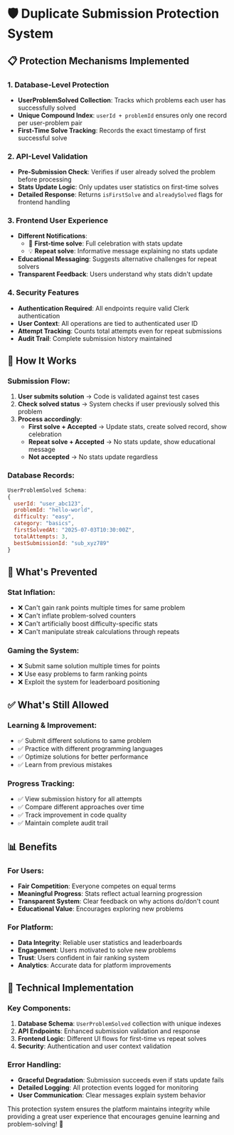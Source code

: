 # 🛡️ Duplicate Submission Protection System

## 📋 **Protection Mechanisms Implemented**

### **1. Database-Level Protection**
- **UserProblemSolved Collection**: Tracks which problems each user has successfully solved
- **Unique Compound Index**: `userId + problemId` ensures only one record per user-problem pair
- **First-Time Solve Tracking**: Records the exact timestamp of first successful solve

### **2. API-Level Validation**
- **Pre-Submission Check**: Verifies if user already solved the problem before processing
- **Stats Update Logic**: Only updates user statistics on first-time solves
- **Detailed Response**: Returns `isFirstSolve` and `alreadySolved` flags for frontend handling

### **3. Frontend User Experience**
- **Different Notifications**: 
  - 🎉 **First-time solve**: Full celebration with stats update
  - 💡 **Repeat solve**: Informative message explaining no stats update
- **Educational Messaging**: Suggests alternative challenges for repeat solvers
- **Transparent Feedback**: Users understand why stats didn't update

### **4. Security Features**
- **Authentication Required**: All endpoints require valid Clerk authentication
- **User Context**: All operations are tied to authenticated user ID
- **Attempt Tracking**: Counts total attempts even for repeat submissions
- **Audit Trail**: Complete submission history maintained

## 🎯 **How It Works**

### **Submission Flow**:
1. **User submits solution** → Code is validated against test cases
2. **Check solved status** → System checks if user previously solved this problem
3. **Process accordingly**:
   - **First solve + Accepted** → Update stats, create solved record, show celebration
   - **Repeat solve + Accepted** → No stats update, show educational message
   - **Not accepted** → No stats update regardless

### **Database Records**:
```javascript
UserProblemSolved Schema:
{
  userId: "user_abc123",
  problemId: "hello-world", 
  difficulty: "easy",
  category: "basics",
  firstSolvedAt: "2025-07-03T10:30:00Z",
  totalAttempts: 3,
  bestSubmissionId: "sub_xyz789"
}
```

## 🚫 **What's Prevented**

### **Stat Inflation**:
- ❌ Can't gain rank points multiple times for same problem
- ❌ Can't inflate problem-solved counters
- ❌ Can't artificially boost difficulty-specific stats
- ❌ Can't manipulate streak calculations through repeats

### **Gaming the System**:
- ❌ Submit same solution multiple times for points
- ❌ Use easy problems to farm ranking points
- ❌ Exploit the system for leaderboard positioning

## ✅ **What's Still Allowed**

### **Learning & Improvement**:
- ✅ Submit different solutions to same problem
- ✅ Practice with different programming languages
- ✅ Optimize solutions for better performance
- ✅ Learn from previous mistakes

### **Progress Tracking**:
- ✅ View submission history for all attempts
- ✅ Compare different approaches over time
- ✅ Track improvement in code quality
- ✅ Maintain complete audit trail

## 📊 **Benefits**

### **For Users**:
- **Fair Competition**: Everyone competes on equal terms
- **Meaningful Progress**: Stats reflect actual learning progression
- **Transparent System**: Clear feedback on why actions do/don't count
- **Educational Value**: Encourages exploring new problems

### **For Platform**:
- **Data Integrity**: Reliable user statistics and leaderboards
- **Engagement**: Users motivated to solve new problems
- **Trust**: Users confident in fair ranking system
- **Analytics**: Accurate data for platform improvements

## 🔧 **Technical Implementation**

### **Key Components**:
1. **Database Schema**: `UserProblemSolved` collection with unique indexes
2. **API Endpoints**: Enhanced submission validation and response
3. **Frontend Logic**: Different UI flows for first-time vs repeat solves
4. **Security**: Authentication and user context validation

### **Error Handling**:
- **Graceful Degradation**: Submission succeeds even if stats update fails
- **Detailed Logging**: All protection events logged for monitoring
- **User Communication**: Clear messages explain system behavior

This protection system ensures the platform maintains integrity while providing a great user experience that encourages genuine learning and problem-solving! 🚀
